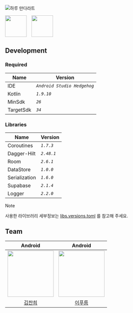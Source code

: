 
![하루 만다라트](https://github.com/haru-mandal-art/testt/assets/94586184/4b39abf6-29d3-4b75-8157-99c7cfbef372 "하루 만다라트")

<a href="https://play.google.com/store/apps/details?id=com.google.samples.apps.nowinandroid"><img src="https://play.google.com/intl/ko_kr/badges/static/images/badges/ko_badge_web_generic.png" height="70"></a> <a>&nbsp;&nbsp;</a>
<a href="https://strong-marlin-f95.notion.site/SRS-3098c52bd8da4fc6aa41f6cba6b2f47f?pvs=4"><img src="https://github.com/haru-mandal-art/testt/assets/94586184/97b44864-934c-4f58-939e-e431afc54c90" height="70"></a>


## Development
### Required
| Name | Version |
| --- | --- |
| IDE |   *```Android Studio Hedgehog```* | 
| Kotlin |   *```1.9.10```* | 
| MinSdk  |   *```26```* | 
| TargetSdk  |   *```34```* | 


### Libraries
| Name | Version |
| --- | --- |
| Coroutines | *```1.7.3```* |
| Dagger-Hilt | *```2.48.1```* |
| Room | *```2.6.1```* |
| DataStore  | *```1.0.0```* |
| Serialization| *```1.6.0```* |
| Supabase | *```2.1.4```* |
| Logger | *```2.2.0```* |

> [!NOTE]
> 사용한 라이브러리 세부정보는 [libs.versions.toml](https://github.com/haru-mandal-art/haru-mandalart/blob/dev/gradle/libs.versions.toml) 를 참고해 주세요.

## Team

|                                        Android                                         |                                              Android                                               |
|:-------------------------------------------------------------------------------------:|:-------------------------------------------------------------------------------------------------:|
| [<img src="https://github.com/coldDelight.png" width="150px"/>](https://github.com/coldDelight) | [<img src="https://github.com/2blue-99.png" width="150px"/>](https://github.com/2blue-99) | 
| <a href="https://github.com/coldDelight">김찬희                                          |     <a href="https://github.com/2blue-99">  이푸름                                                 | 
